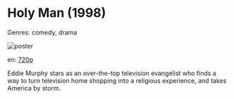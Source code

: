 # Holy Man (1998)

Genres: comedy, drama

![poster](http://image.tmdb.org/t/p/w500/11mINUUPFtqEBdsbayBenOaTWbP.jpg)

en:
  [720p](magnet:?xt=urn:btih:aaf64bb6d6a14074c78ac83d30123d6e6068bf28&dn=Holy+Man+%281998%29+720p+BrRip+x264+-+YIFY&tr=udp%3A%2F%2Ftracker.openbittorrent.com%3A80%2Fannounce&tr=udp%3A%2F%2Fglotorrents.pw%3A6969%2Fannounce&tr=udp%3A%2F%2Ftracker.openbittorrent.com%3A80%2Fannounce&tr=udp%3A%2F%2Ftracker.opentrackr.org%3A1337%2Fannounce&tr=udp%3A%2F%2Fzer0day.to%3A1337%2Fannounce&tr=udp%3A%2F%2Ftracker.coppersurfer.tk%3A6969%2Fannounce)
  


Eddie Murphy stars as an over-the-top television evangelist who finds a way to turn television home shopping into a religious experience, and takes America by storm.